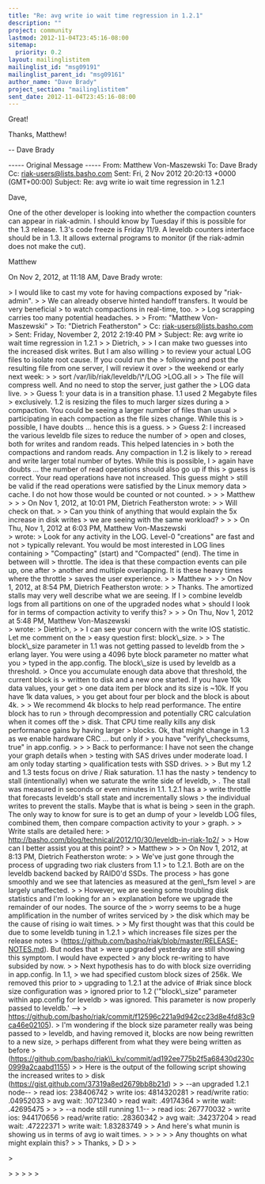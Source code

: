 ```yaml
---
title: "Re: avg write io wait time regression in 1.2.1"
description: ""
project: community
lastmod: 2012-11-04T23:45:16-08:00
sitemap:
  priority: 0.2
layout: mailinglistitem
mailinglist_id: "msg09191"
mailinglist_parent_id: "msg09161"
author_name: "Dave Brady"
project_section: "mailinglistitem"
sent_date: 2012-11-04T23:45:16-08:00
---
```



Great!

Thanks, Matthew!

--
Dave Brady

----- Original Message -----
From: Matthew Von-Maszewski 
To: Dave Brady 
Cc: riak-users@lists.basho.com
Sent: Fri, 2 Nov 2012 20:20:13 +0000 (GMT+00:00)
Subject: Re: avg write io wait time regression in 1.2.1

Dave,

One of the other developer is looking into whether the compaction counters can 
appear in riak-admin. I should know by Tuesday if this is possible for the 1.3 
release. 1.3's code freeze is Friday 11/9. A leveldb counters interface 
should be in 1.3. It allows external programs to monitor (if the riak-admin 
does not make the cut).

Matthew

On Nov 2, 2012, at 11:18 AM, Dave Brady wrote:

&gt; I would like to cast my vote for having compactions exposed by "riak-admin".
&gt; 
&gt; We can already observe hinted handoff transfers. It would be very beneficial 
&gt; to watch compactions in real-time, too.
&gt; 
&gt; Log scrapping carries too many potential headaches.
&gt; 
&gt; From: "Matthew Von-Maszewski" 
&gt; To: "Dietrich Featherston" 
&gt; Cc: riak-users@lists.basho.com
&gt; Sent: Friday, November 2, 2012 2:19:40 PM
&gt; Subject: Re: avg write io wait time regression in 1.2.1
&gt; 
&gt; Dietrich,
&gt; 
&gt; I can make two guesses into the increased disk writes. But I am also willing 
&gt; to review your actual LOG files to isolate root cause. If you could run the 
&gt; following and post the resulting file from one server, I will review it over 
&gt; the weekend or early next week:
&gt; 
&gt; sort /var/lib/riak/leveldb/\\*/LOG &gt;LOG.all
&gt; 
&gt; The file will compress well. And no need to stop the server, just gather the 
&gt; LOG data live.
&gt; 
&gt; Guess 1: your data is in a transition phase. 1.1 used 2 Megabyte files 
&gt; exclusively. 1.2 is resizing the files to much larger sizes during a 
&gt; compaction. You could be seeing a larger number of files than usual 
&gt; participating in each compaction as the file sizes change. While this is 
&gt; possible, I have doubts … hence this is a guess.
&gt; 
&gt; Guess 2: I increased the various leveldb file sizes to reduce the number of 
&gt; open and closes, both for writes and random reads. This helped latencies in 
&gt; both the compactions and random reads. Any compaction in 1.2 is likely to 
&gt; reread and write larger total number of bytes. While this is possible, I 
&gt; again have doubts … the number of read operations should also go up if this 
&gt; guess is correct. Your read operations have not increased. This guess might 
&gt; still be valid if the read operations were satisfied by the Linux memory data 
&gt; cache. I do not how those would be counted or not counted.
&gt; 
&gt; 
&gt; Matthew
&gt; 
&gt; 
&gt; On Nov 1, 2012, at 10:01 PM, Dietrich Featherston wrote:
&gt; 
&gt; Will check on that.
&gt; 
&gt; Can you think of anything that would explain the 5x increase in disk writes 
&gt; we are seeing with the same workload?
&gt; 
&gt; 
&gt; On Thu, Nov 1, 2012 at 6:03 PM, Matthew Von-Maszewski  
&gt; wrote:
&gt; Look for any activity in the LOG. Level-0 "creations" are fast and not 
&gt; typically relevant. You would be most interested in LOG lines containing 
&gt; "Compacting" (start) and "Compacted" (end). The time in between will 
&gt; throttle. The idea is that these compaction events can pile up, one after 
&gt; another and multiple overlapping. It is these heavy times where the throttle 
&gt; saves the user experience.
&gt; 
&gt; Matthew
&gt; 
&gt; 
&gt; On Nov 1, 2012, at 8:54 PM, Dietrich Featherston wrote:
&gt; 
&gt; Thanks. The amortized stalls may very well describe what we are seeing. If I 
&gt; combine leveldb logs from all partitions on one of the upgraded nodes what 
&gt; should I look for in terms of compaction activity to verify this?
&gt; 
&gt; 
&gt; On Thu, Nov 1, 2012 at 5:48 PM, Matthew Von-Maszewski  
&gt; wrote:
&gt; Dietrich,
&gt; 
&gt; I can see your concern with the write IOS statistic. Let me comment on the 
&gt; easy question first: block\\_size.
&gt; 
&gt; The block\\_size parameter in 1.1 was not getting passed to leveldb from the 
&gt; erlang layer. You were using a 4096 byte block parameter no matter what you 
&gt; typed in the app.config. The block\\_size is used by leveldb as a threshold. 
&gt; Once you accumulate enough data above that threshold, the current block is 
&gt; written to disk and a new one started. If you have 10k data values, your get 
&gt; one data item per block and its size is ~10k. If you have 1k data values, 
&gt; you get about four per block and the block is about 4k.
&gt; 
&gt; We recommend 4k blocks to help read performance. The entire block has to run 
&gt; through decompression and potentially CRC calculation when it comes off the 
&gt; disk. That CPU time really kills any disk performance gains by having larger 
&gt; blocks. Ok, that might change in 1.3 as we enable hardware CRC … but only if 
&gt; you have "verify\\_checksums, true" in app.config.
&gt; 
&gt; 
&gt; Back to performance: I have not seen the change your graph details when 
&gt; testing with SAS drives under moderate load. I am only today starting 
&gt; qualification tests with SSD drives.
&gt; 
&gt; But my 1.2 and 1.3 tests focus on drive / Riak saturation. 1.1 has the nasty 
&gt; tendency to stall (intentionally) when we saturate the write side of leveldb, 
&gt; . The stall was measured in seconds or even minutes in 1.1. 1.2.1 has a 
&gt; write throttle that forecasts leveldb's stall state and incrementally slows 
&gt; the individual writes to prevent the stalls. Maybe that is what is being 
&gt; seen in the graph. The only way to know for sure is to get an dump of your 
&gt; leveldb LOG files, combined them, then compare compaction activity to your 
&gt; graph.
&gt; 
&gt; Write stalls are detailed here: 
&gt; http://basho.com/blog/technical/2012/10/30/leveldb-in-riak-1p2/
&gt; 
&gt; How can I better assist you at this point?
&gt; 
&gt; Matthew
&gt; 
&gt; 
&gt; On Nov 1, 2012, at 8:13 PM, Dietrich Featherston wrote:
&gt; 
&gt; We've just gone through the process of upgrading two riak clusters from 1.1 
&gt; to 1.2.1. Both are on the leveldb backend backed by RAID0'd SSDs. The process 
&gt; has gone smoothly and we see that latencies as measured at the gen\\_fsm level 
&gt; are largely unaffected.
&gt; 
&gt; However, we are seeing some troubling disk statistics and I'm looking for an 
&gt; explanation before we upgrade the remainder of our nodes. The source of the 
&gt; worry seems to be a huge amplification in the number of writes serviced by 
&gt; the disk which may be the cause of rising io wait times.
&gt; 
&gt; My first thought was that this could be due to some leveldb tuning in 1.2.1 
&gt; which increases file sizes per the release notes 
&gt; (https://github.com/basho/riak/blob/master/RELEASE-NOTES.md). But nodes that 
&gt; were upgraded yesterday are still showing this symptom. I would have expected 
&gt; any block re-writing to have subsided by now.
&gt; 
&gt; Next hypothesis has to do with block size overriding in app.config. In 1.1, 
&gt; we had specified custom block sizes of 256k. We removed this prior to 
&gt; upgrading to 1.2.1 at the advice of #riak since block size configuration was 
&gt; ignored prior to 1.2 ('"block\\_size" parameter within app.config for leveldb 
&gt; was ignored. This parameter is now properly passed to leveldb.' --&gt; 
&gt; https://github.com/basho/riak/commit/f12596c221a9d942cc23d8e4fd83c9ca46e02105).
&gt; I'm wondering if the block size parameter really was being passed to 
&gt; leveldb, and having removed it, blocks are now being rewritten to a new size, 
&gt; perhaps different from what they were being written as before 
&gt; (https://github.com/basho/riak\\_kv/commit/ad192ee775b2f5a68430d230c0999a2caabd1155)
&gt; 
&gt; Here is the output of the following script showing the increased writes to 
&gt; disk (https://gist.github.com/37319a8ed2679bb8b21d)
&gt; 
&gt; --an upgraded 1.2.1 node--
&gt; read ios: 238406742
&gt; write ios: 4814320281
&gt; read/write ratio: .04952033
&gt; avg wait: .10712340
&gt; read wait: .49174364
&gt; write wait: .42695475
&gt; 
&gt; 
&gt; --a node still running 1.1--
&gt; read ios: 267770032
&gt; write ios: 944170656
&gt; read/write ratio: .28360342
&gt; avg wait: .34237204
&gt; read wait: .47222371
&gt; write wait: 1.83283749
&gt; 
&gt; And here's what munin is showing us in terms of avg io wait times.
&gt; 
&gt; 
&gt; 
&gt; 
&gt; Any thoughts on what might explain this?
&gt; 
&gt; Thanks,
&gt; D
&gt; 
&gt; 
 
&gt; 
 
&gt; 
&gt; 
&gt; 
&gt; 
&gt; 
 

